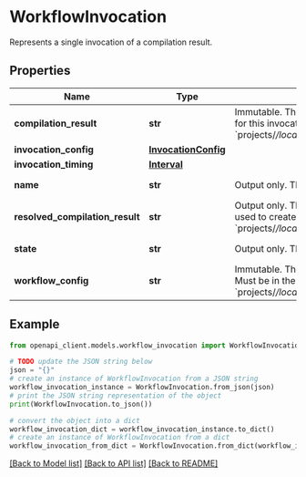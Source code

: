 # WorkflowInvocation

Represents a single invocation of a compilation result.

## Properties

Name | Type | Description | Notes
------------ | ------------- | ------------- | -------------
**compilation_result** | **str** | Immutable. The name of the compilation result to use for this invocation. Must be in the format &#x60;projects/*/locations/*/repositories/*/compilationResults/*&#x60;. | [optional] 
**invocation_config** | [**InvocationConfig**](InvocationConfig.md) |  | [optional] 
**invocation_timing** | [**Interval**](Interval.md) |  | [optional] 
**name** | **str** | Output only. The workflow invocation&#39;s name. | [optional] [readonly] 
**resolved_compilation_result** | **str** | Output only. The resolved compilation result that was used to create this invocation. Will be in the format &#x60;projects/*/locations/*/repositories/*/compilationResults/*&#x60;. | [optional] [readonly] 
**state** | **str** | Output only. This workflow invocation&#39;s current state. | [optional] [readonly] 
**workflow_config** | **str** | Immutable. The name of the workflow config to invoke. Must be in the format &#x60;projects/*/locations/*/repositories/*/workflowConfigs/*&#x60;. | [optional] 

## Example

```python
from openapi_client.models.workflow_invocation import WorkflowInvocation

# TODO update the JSON string below
json = "{}"
# create an instance of WorkflowInvocation from a JSON string
workflow_invocation_instance = WorkflowInvocation.from_json(json)
# print the JSON string representation of the object
print(WorkflowInvocation.to_json())

# convert the object into a dict
workflow_invocation_dict = workflow_invocation_instance.to_dict()
# create an instance of WorkflowInvocation from a dict
workflow_invocation_from_dict = WorkflowInvocation.from_dict(workflow_invocation_dict)
```
[[Back to Model list]](../README.md#documentation-for-models) [[Back to API list]](../README.md#documentation-for-api-endpoints) [[Back to README]](../README.md)



